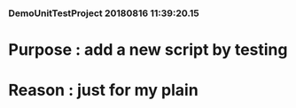 ### DemoUnitTestProject 20180816 11:39:20.15 
# Purpose : add a new script by testing 
#  Reason : just for my plain  